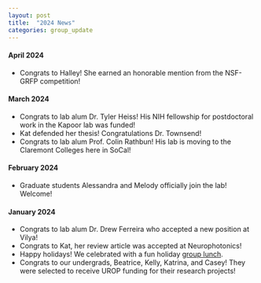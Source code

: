 ```yaml
---
layout: post
title:  "2024 News"
categories: group_update
---
```

#### April 2024
- Congrats to Halley! She earned an honorable mention from the NSF-GRFP competition!

#### March 2024
- Congrats to lab alum Dr. Tyler Heiss! His NIH fellowship for postdoctoral work in the Kapoor lab was funded!
- Kat defended her thesis! Congratulations Dr. Townsend!
- Congrats to lab alum Prof. Colin Rathbun! His lab is moving to the Claremont Colleges here in SoCal!

#### February 2024
- Graduate students Alessandra and Melody officially join the lab! Welcome!

#### January 2024
- Congrats to lab alum Dr. Drew Ferreira who accepted a new position at Vilya!
- Congrats to Kat, her review article was accepted at Neurophotonics!
- Happy holidays! We celebrated with a fun holiday [group lunch](https://www.flickr.com/photos/194141943@N06).
- Congrats to our undergrads, Beatrice, Kelly, Katrina, and Casey! They were selected to receive UROP funding for their research projects!
